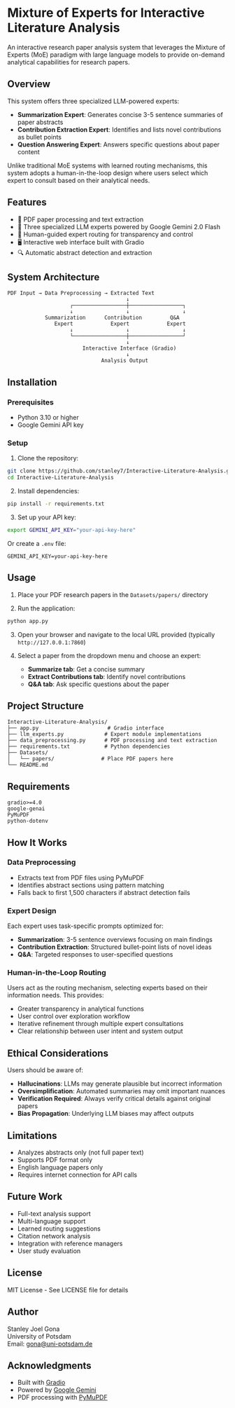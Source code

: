 # Mixture of Experts for Interactive Literature Analysis

An interactive research paper analysis system that leverages the Mixture of Experts (MoE) paradigm with large language models to provide on-demand analytical capabilities for research papers.

## Overview

This system offers three specialized LLM-powered experts:
- **Summarization Expert**: Generates concise 3-5 sentence summaries of paper abstracts
- **Contribution Extraction Expert**: Identifies and lists novel contributions as bullet points
- **Question Answering Expert**: Answers specific questions about paper content

Unlike traditional MoE systems with learned routing mechanisms, this system adopts a human-in-the-loop design where users select which expert to consult based on their analytical needs.

## Features

- 📄 PDF paper processing and text extraction
- 🤖 Three specialized LLM experts powered by Google Gemini 2.0 Flash
- 🎯 Human-guided expert routing for transparency and control
- 🖥️ Interactive web interface built with Gradio
- 🔍 Automatic abstract detection and extraction

## System Architecture

```
PDF Input → Data Preprocessing → Extracted Text
                                      ↓
                    ┌─────────────────┼─────────────────┐
                    ↓                 ↓                 ↓
            Summarization      Contribution         Q&A
               Expert            Expert            Expert
                    ↓                 ↓                 ↓
                    └─────────────────┼─────────────────┘
                                      ↓
                        Interactive Interface (Gradio)
                                      ↓
                              Analysis Output
```

## Installation

### Prerequisites
- Python 3.10 or higher
- Google Gemini API key

### Setup

1. Clone the repository:
```bash
git clone https://github.com/stanley7/Interactive-Literature-Analysis.git
cd Interactive-Literature-Analysis
```

2. Install dependencies:
```bash
pip install -r requirements.txt
```

3. Set up your API key:
```bash
export GEMINI_API_KEY="your-api-key-here"
```

Or create a `.env` file:
```
GEMINI_API_KEY=your-api-key-here
```

## Usage

1. Place your PDF research papers in the `Datasets/papers/` directory

2. Run the application:
```bash
python app.py
```

3. Open your browser and navigate to the local URL provided (typically `http://127.0.0.1:7860`)

4. Select a paper from the dropdown menu and choose an expert:
   - **Summarize tab**: Get a concise summary
   - **Extract Contributions tab**: Identify novel contributions
   - **Q&A tab**: Ask specific questions about the paper

## Project Structure

```
Interactive-Literature-Analysis/
├── app.py                      # Gradio interface
├── llm_experts.py             # Expert module implementations
├── data_preprocessing.py      # PDF processing and text extraction
├── requirements.txt           # Python dependencies
├── Datasets/
│   └── papers/               # Place PDF papers here
└── README.md
```

## Requirements

```
gradio>=4.0
google-genai
PyMuPDF
python-dotenv
```

## How It Works

### Data Preprocessing
- Extracts text from PDF files using PyMuPDF
- Identifies abstract sections using pattern matching
- Falls back to first 1,500 characters if abstract detection fails

### Expert Design
Each expert uses task-specific prompts optimized for:
- **Summarization**: 3-5 sentence overviews focusing on main findings
- **Contribution Extraction**: Structured bullet-point lists of novel ideas
- **Q&A**: Targeted responses to user-specified questions

### Human-in-the-Loop Routing
Users act as the routing mechanism, selecting experts based on their information needs. This provides:
- Greater transparency in analytical functions
- User control over exploration workflow
- Iterative refinement through multiple expert consultations
- Clear relationship between user intent and system output

## Ethical Considerations

Users should be aware of:
- **Hallucinations**: LLMs may generate plausible but incorrect information
- **Oversimplification**: Automated summaries may omit important nuances
- **Verification Required**: Always verify critical details against original papers
- **Bias Propagation**: Underlying LLM biases may affect outputs

## Limitations

- Analyzes abstracts only (not full paper text)
- Supports PDF format only
- English language papers only
- Requires internet connection for API calls

## Future Work

- Full-text analysis support
- Multi-language support
- Learned routing suggestions
- Citation network analysis
- Integration with reference managers
- User study evaluation

## License

MIT License - See LICENSE file for details

## Author

Stanley Joel Gona  
University of Potsdam  
Email: gona@uni-potsdam.de

## Acknowledgments

- Built with [Gradio](https://gradio.app)
- Powered by [Google Gemini](https://deepmind.google/technologies/gemini/)
- PDF processing with [PyMuPDF](https://pymupdf.readthedocs.io)

